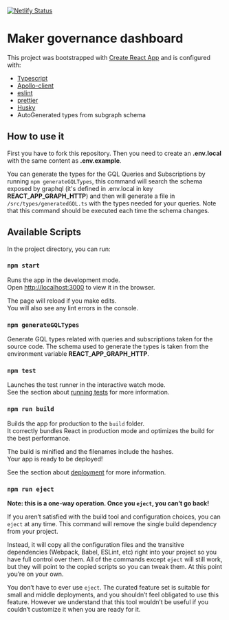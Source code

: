 [![Netlify Status](https://api.netlify.com/api/v1/badges/e3010012-c6e9-486d-802e-cc5b6adef7a1/deploy-status)](https://app.netlify.com/sites/mkr-gov/deploys)

# Maker governance dashboard

This project was bootstrapped with [Create React App](https://github.com/facebook/create-react-app) and is configured with:

- [Typescript](https://www.typescriptlang.org/)
- [Apollo-client](https://www.apollographql.com/docs/react/)
- [eslint](https://eslint.org/)
- [prettier](https://prettier.io)
- [Husky](https://github.com/typicode/husky#readme)
- AutoGenerated types from subgraph schema

## How to use it

First you have to fork this repository. Then you need to create an **.env.local** with the same content as **.env.example**.

You can generate the types for the GQL Queries and Subscriptions by running `npm generateGQLTypes`, this command will search the schema exposed by graphql (it's defined in .env.local in key **REACT_APP_GRAPH_HTTP**) and then will generate a file in `/src/types/generatedGQL.ts` with the types needed for your queries. Note that this command should be executed each time the schema changes.

## Available Scripts

In the project directory, you can run:

### `npm start`

Runs the app in the development mode.<br>
Open [http://localhost:3000](http://localhost:3000) to view it in the browser.

The page will reload if you make edits.<br>
You will also see any lint errors in the console.

### `npm generateGQLTypes`

Generate GQL types related with queries and subscriptions taken for the source code. The schema used to generate the types is taken from the environment variable **REACT_APP_GRAPH_HTTP**.

### `npm test`

Launches the test runner in the interactive watch mode.<br>
See the section about [running tests](https://facebook.github.io/create-react-app/docs/running-tests) for more information.

### `npm run build`

Builds the app for production to the `build` folder.<br>
It correctly bundles React in production mode and optimizes the build for the best performance.

The build is minified and the filenames include the hashes.<br>
Your app is ready to be deployed!

See the section about [deployment](https://facebook.github.io/create-react-app/docs/deployment) for more information.

### `npm run eject`

**Note: this is a one-way operation. Once you `eject`, you can’t go back!**

If you aren’t satisfied with the build tool and configuration choices, you can `eject` at any time. This command will remove the single build dependency from your project.

Instead, it will copy all the configuration files and the transitive dependencies (Webpack, Babel, ESLint, etc) right into your project so you have full control over them. All of the commands except `eject` will still work, but they will point to the copied scripts so you can tweak them. At this point you’re on your own.

You don’t have to ever use `eject`. The curated feature set is suitable for small and middle deployments, and you shouldn’t feel obligated to use this feature. However we understand that this tool wouldn’t be useful if you couldn’t customize it when you are ready for it.
